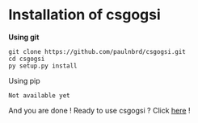 # Installation of csgogsi

**Using git**
```
git clone https://github.com/paulnbrd/csgogsi.git
cd csgogsi
py setup.py install
```

Using pip
```
Not available yet
```

And you are done ! Ready to use csgogsi ? Click [here](get-started.md) !

